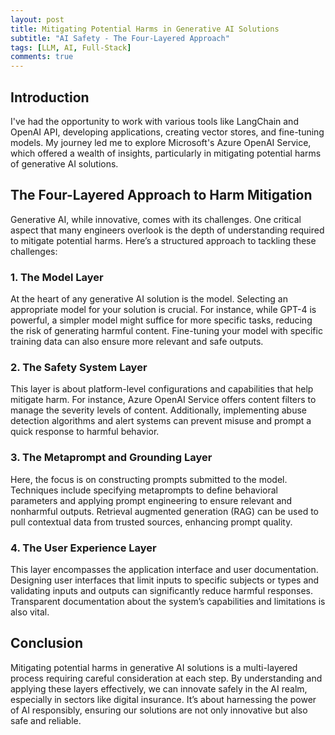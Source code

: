 ```yaml
---
layout: post
title: Mitigating Potential Harms in Generative AI Solutions
subtitle: "AI Safety - The Four-Layered Approach"
tags: [LLM, AI, Full-Stack]
comments: true
---
```


## Introduction

I've had the opportunity to work with various tools like LangChain and OpenAI API, developing applications, creating vector stores, and fine-tuning models. My journey led me to explore Microsoft's Azure OpenAI Service, which offered a wealth of insights, particularly in mitigating potential harms of generative AI solutions.

## The Four-Layered Approach to Harm Mitigation

Generative AI, while innovative, comes with its challenges. One critical aspect that many engineers overlook is the depth of understanding required to mitigate potential harms. Here’s a structured approach to tackling these challenges:

### 1. The Model Layer

At the heart of any generative AI solution is the model. Selecting an appropriate model for your solution is crucial. For instance, while GPT-4 is powerful, a simpler model might suffice for more specific tasks, reducing the risk of generating harmful content. Fine-tuning your model with specific training data can also ensure more relevant and safe outputs.

### 2. The Safety System Layer

This layer is about platform-level configurations and capabilities that help mitigate harm. For instance, Azure OpenAI Service offers content filters to manage the severity levels of content. Additionally, implementing abuse detection algorithms and alert systems can prevent misuse and prompt a quick response to harmful behavior.

### 3. The Metaprompt and Grounding Layer

Here, the focus is on constructing prompts submitted to the model. Techniques include specifying metaprompts to define behavioral parameters and applying prompt engineering to ensure relevant and nonharmful outputs. Retrieval augmented generation (RAG) can be used to pull contextual data from trusted sources, enhancing prompt quality.

### 4. The User Experience Layer

This layer encompasses the application interface and user documentation. Designing user interfaces that limit inputs to specific subjects or types and validating inputs and outputs can significantly reduce harmful responses. Transparent documentation about the system’s capabilities and limitations is also vital.

## Conclusion

Mitigating potential harms in generative AI solutions is a multi-layered process requiring careful consideration at each step. By understanding and applying these layers effectively, we can innovate safely in the AI realm, especially in sectors like digital insurance. It’s about harnessing the power of AI responsibly, ensuring our solutions are not only innovative but also safe and reliable.